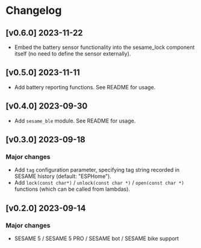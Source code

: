 # Changelog

## [v0.6.0] 2023-11-22

- Embed the battery sensor functionality into the sesame_lock component itself (no need to define the sensor externally).

## [v0.5.0] 2023-11-11

- Add battery reporting functions. See README for usage.

## [v0.4.0] 2023-09-30

- Add `sesame_ble` module. See README for usage.

## [v0.3.0] 2023-09-18

### Major changes

- Add `tag` configuration parameter, specifying tag string recorded in SESAME history (default: "ESPHome").
- Add `lock(const char*)` / `unlock(const char *)` / `open(const char *)` functions (which can be called from lambdas).

## [v0.2.0] 2023-09-14

### Major changes

- SESAME 5 / SESAME 5 PRO / SESAME bot / SESAME bike support
